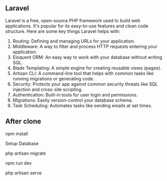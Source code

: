 ## Laravel 
Laravel is a free, open-source PHP framework used to build web applications. It's popular for its easy-to-use features and clean code structure. Here are some key things Laravel helps with:

1. Routing: Defining and managing URLs for your application.
2. Middleware: A way to filter and process HTTP requests entering your application.
2. Eloquent ORM: An easy way to work with your database without writing SQL.
3. Blade Templating: A simple engine for creating reusable views (pages).
4. Artisan CLI: A command-line tool that helps with common tasks like running migrations or generating code.
5. Security: Protects your app against common security threats like SQL injection and cross-site scripting.
6. Authentication: Built-in tools for user login and permissions.
7. Migrations: Easily version-control your database schema.
8. Task Scheduling: Automates tasks like sending emails at set times.

## After clone 

npm install 

Setup Database 

php artisan migrate

npm run dev 

php artisan serve